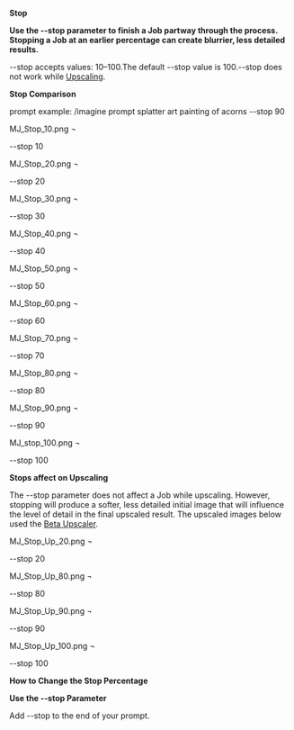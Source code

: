 ﻿**Stop**

**Use the --stop parameter to finish a Job partway through the process. Stopping a Job at an earlier percentage can create blurrier, less detailed results.**

--stop accepts values: 10–100.The default --stop value is 100.--stop does not work while [Upscaling](https://docs.midjourney.com/upscalers).

**Stop Comparison**

prompt example: /imagine prompt splatter art painting of acorns --stop 90

MJ\_Stop\_10.png ¬

--stop 10

MJ\_Stop\_20.png ¬

--stop 20

MJ\_Stop\_30.png ¬

--stop 30

MJ\_Stop\_40.png ¬

--stop 40

MJ\_Stop\_50.png ¬

--stop 50

MJ\_Stop\_60.png ¬

--stop 60

MJ\_Stop\_70.png ¬

--stop 70

MJ\_Stop\_80.png ¬

--stop 80

MJ\_Stop\_90.png ¬

--stop 90

MJ\_stop\_100.png ¬

--stop 100

**Stops affect on Upscaling**

The --stop parameter does not affect a Job while upscaling. However, stopping will produce a softer, less detailed initial image that will influence the level of detail in the final upscaled result. The upscaled images below used the [Beta Upscaler](https://docs.midjourney.com/v1/docs/upscalers).

MJ\_Stop\_Up\_20.png ¬

--stop 20

MJ\_Stop\_Up\_80.png ¬

--stop 80

MJ\_Stop\_Up\_90.png ¬

--stop 90

MJ\_Stop\_Up\_100.png ¬

--stop 100

**How to Change the Stop Percentage**

**Use the --stop Parameter**

Add --stop <value> to the end of your prompt.
